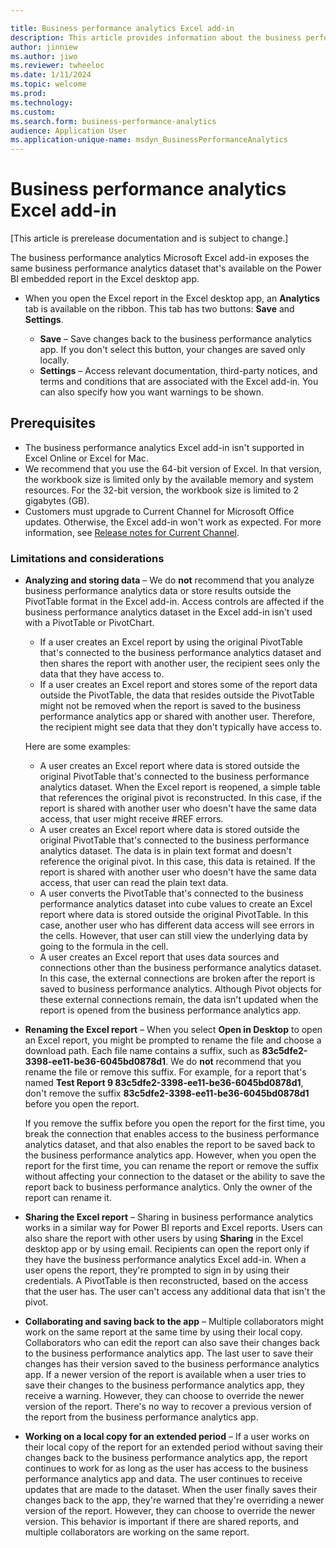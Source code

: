 ```yaml
---

title: Business performance analytics Excel add-in
description: This article provides information about the business performance analytics Microsoft Excel add-in.
author: jinniew
ms.author: jiwo
ms.reviewer: twheeloc 
ms.date: 1/11/2024
ms.topic: welcome
ms.prod: 
ms.technology:
ms.custom:
ms.search.form: business-performance-analytics
audience: Application User
ms.application-unique-name: msdyn_BusinessPerformanceAnalytics
---
```


# Business performance analytics Excel add-in

[This article is prerelease documentation and is subject to change.]

The business performance analytics Microsoft Excel add-in exposes the same business performance analytics dataset that's available on the Power BI embedded report in the Excel desktop app.

- When you open the Excel report in the Excel desktop app, an **Analytics** tab is available on the ribbon. This tab has two buttons: **Save** and **Settings**.

    - **Save** – Save changes back to the business performance analytics app. If you don't select this button, your changes are saved only locally.
    - **Settings** – Access relevant documentation, third-party notices, and terms and conditions that are associated with the Excel add-in. You can also specify how you want warnings to be shown.

## Prerequisites

- The business performance analytics Excel add-in isn't supported in Excel Online or Excel for Mac.
- We recommend that you use the 64-bit version of Excel. In that version, the workbook size is limited only by the available memory and system resources. For the 32-bit version, the workbook size is limited to 2 gigabytes (GB).
- Customers must upgrade to Current Channel for Microsoft Office updates. Otherwise, the Excel add-in won't work as expected. For more information, see [Release notes for Current Channel](/officeupdates/current-channel).

### Limitations and considerations

- **Analyzing and storing data** – We do **not** recommend that you analyze business performance analytics data or store results outside the PivotTable format in the Excel add-in. Access controls are affected if the business performance analytics dataset in the Excel add-in isn't used with a PivotTable or PivotChart.

    - If a user creates an Excel report by using the original PivotTable that's connected to the business performance analytics dataset and then shares the report with another user, the recipient sees only the data that they have access to.
    - If a user creates an Excel report and stores some of the report data outside the PivotTable, the data that resides outside the PivotTable might not be removed when the report is saved to the business performance analytics app or shared with another user. Therefore, the recipient might see data that they don't typically have access to.

    Here are some examples:

    - A user creates an Excel report where data is stored outside the original PivotTable that's connected to the business performance analytics dataset. When the Excel report is reopened, a simple table that references the original pivot is reconstructed. In this case, if the report is shared with another user who doesn't have the same data access, that user might receive \#REF errors.
    - A user creates an Excel report where data is stored outside the original PivotTable that's connected to the business performance analytics dataset. The data is in plain text format and doesn't reference the original pivot. In this case, this data is retained. If the report is shared with another user who doesn't have the same data access, that user can read the plain text data.
    - A user converts the PivotTable that's connected to the business performance analytics dataset into cube values to create an Excel report where data is stored outside the original PivotTable. In this case, another user who has different data access will see errors in the cells. However, that user can still view the underlying data by going to the formula in the cell.
    - A user creates an Excel report that uses data sources and connections other than the business performance analytics dataset. In this case, the external connections are broken after the report is saved to business performance analytics. Although Pivot objects for these external connections remain, the data isn't updated when the report is opened from the business performance analytics app.

- **Renaming the Excel report** – When you select **Open in Desktop** to open an Excel report, you might be prompted to rename the file and choose a download path. Each file name contains a suffix, such as **83c5dfe2-3398-ee11-be36-6045bd0878d1**. We do **not** recommend that you rename the file or remove this suffix. For example, for a report that's named **Test Report 9 83c5dfe2-3398-ee11-be36-6045bd0878d1**, don't remove the suffix **83c5dfe2-3398-ee11-be36-6045bd0878d1** before you open the report.

    If you remove the suffix before you open the report for the first time, you break the connection that enables access to the business performance analytics dataset, and that also enables the report to be saved back to the business performance analytics app. However, when you open the report for the first time, you can rename the report or remove the suffix without affecting your connection to the dataset or the ability to save the report back to business performance analytics. Only the owner of the report can rename it.

- **Sharing the Excel report** – Sharing in business performance analytics works in a similar way for Power BI reports and Excel reports. Users can also share the report with other users by using **Sharing** in the Excel desktop app or by using email. Recipients can open the report only if they have the business performance analytics Excel add-in. When a user opens the report, they're prompted to sign in by using their credentials. A PivotTable is then reconstructed, based on the access that the user has. The user can't access any additional data that isn't the pivot.
- **Collaborating and saving back to the app** – Multiple collaborators might work on the same report at the same time by using their local copy. Collaborators who can edit the report can also save their changes back to the business performance analytics app. The last user to save their changes has their version saved to the business performance analytics app. If a newer version of the report is available when a user tries to save their changes to the business performance analytics app, they receive a warning. However, they can choose to override the newer version of the report. There's no way to recover a previous version of the report from the business performance analytics app.
- **Working on a local copy for an extended period** – If a user works on their local copy of the report for an extended period without saving their changes back to the business performance analytics app, the report continues to work for as long as the user has access to the business performance analytics app and data. The user continues to receive updates that are made to the dataset. When the user finally saves their changes back to the app, they're warned that they're overriding a newer version of the report. However, they can choose to override the newer version. This behavior is important if there are shared reports, and multiple collaborators are working on the same report.
